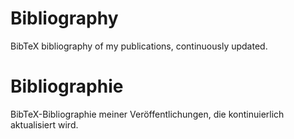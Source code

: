 # Bibliography
BibTeX bibliography of my publications, continuously updated.

# Bibliographie
BibTeX-Bibliographie meiner Veröffentlichungen, die kontinuierlich aktualisiert wird. 
